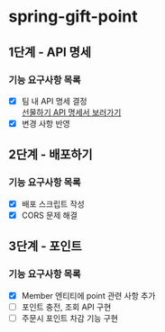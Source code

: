 # spring-gift-point

## 1단계 - API 명세

### 기능 요구사항 목록
- [x] 팀 내 API 명세 결정   
  [선물하기 API 명세서 보러가기](https://www.notion.so/joy-happy-smile/API-4879c700b8a1405ca7b894577a5bf22f)
- [x] 변경 사항 반영

## 2단계 - 배포하기

### 기능 요구사항 목록
- [x] 배포 스크립트 작성
- [x] CORS 문제 해결

## 3단계 - 포인트

### 기능 요구사항 목록
- [x] Member 엔티티에 point 관련 사항 추가
- [ ] 포인트 충전, 조회 API 구현
- [ ] 주문시 포인트 차감 기능 구현